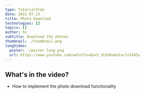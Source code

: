 ```yaml
---
type: TutorialStep
date: 2022-07-23
title: Photo Download
technologies: []
topics: []
author: hs
subtitle: Download the photos
thumbnail: ./thumbnail.png
longVideo:
  poster: ./poster_long.png
  url: https://www.youtube.com/watch?v=QuvS_VLbGko&start=2445s
---
```


## What's in the video?

* How to implement the photo download functionality
